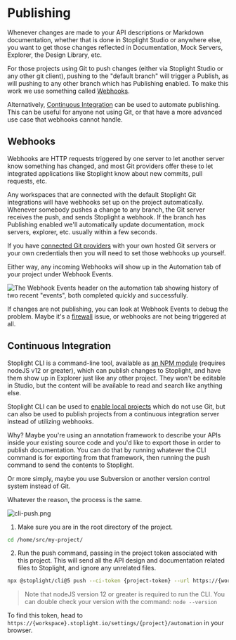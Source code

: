 # Publishing

Whenever changes are made to your API descriptions or Markdown documentation, whether that is done in Stoplight Studio or anywhere else, you want to get those changes reflected in Documentation, Mock Servers, Explorer, the Design Library, etc.

For those projects using Git to push changes (either via Stoplight Studio or any other git client), pushing to the "default branch" will trigger a Publish, as will pushing to any other branch which has Publishing enabled. To make this work we use something called [Webhooks](#webhooks).

Alternatively, [Continuous Integration](#continuous-integration) can be used to automate publishing. This can be useful for anyone not using Git, or that have a more advanced use case that webhooks cannot handle.

## Webhooks

Webhooks are HTTP requests triggered by one server to let another server know something has changed, and most Git providers offer these to let integrated applications like Stoplight know about new commits, pull requests, etc.

Any workspaces that are connected with the default Stoplight Git integrations will have webhooks set up on the project automatically. Whenever somebody pushes a change to any branch, the Git server receives the push, and sends Stoplight a webhook. If the branch has Publishing enabled we'll automatically update documentation, mock servers, explorer, etc. usually within a few seconds.

If you have [connected Git providers](configure-git/a.configuring-git.md) with your own hosted Git servers or your own credentials then you will need to set those webhooks up yourself.

Either way, any incoming Webhooks will show up in the Automation tab of your project under Webhook Events.

![The Webhook Events header on the automation tab showing history of two recent "events", both completed quickly and successfully.](../assets/images/webhook-events.png)

If changes are not publishing, you can look at Webhook Events to debug the problem. Maybe it's a [firewall](../c.troubleshooting.md#how-do-i-allow-stoplight-to-access-an-internal-git-provider) issue, or webhooks are not being triggered at all.

## Continuous Integration

Stoplight CLI is a command-line tool, available as [an NPM module](https://www.npmjs.com/package/@stoplight/cli) (requires nodeJS v12 or greater), which can publish changes to Stoplight, and have them show up in Explorer just like any other project. They won't be editable in Studio, but the content will be available to read and search like anything else.

Stoplight CLI can be used to [enable local projects](./f.working-with-local-projects.md) which do not use Git, but can also be used to publish projects from a continuous integration server instead of utilizing webhooks.

Why? Maybe you're using an annotation framework to describe your APIs inside your existing source code and you'd like to export those in order to publish documentation. You can do that by running whatever the CLI command is for exporting from that framework, then running the push command to send the contents to Stoplight.

Or more simply, maybe you use Subversion or another version control system instead of Git. 

Whatever the reason, the process is the same.

![cli-push.png](https://stoplight.io/api/v1/projects/cHJqOjI/images/En5VTdCDhGA)

1. Make sure you are in the root directory of the project.

```bash
cd /home/src/my-project/
```

2. Run the push command, passing in the project token associated with this project. This will send all the API design and documentation related files to Stoplight, and ignore any unrelated files.

```bash
npx @stoplight/cli@5 push --ci-token {project-token} --url https://{workspace-name}.stoplight.io
```

> Note that nodeJS version 12 or greater is required to run the CLI. You can
> double check your version with the command: `node --version`

To find this token, head to `https://{workspace}.stoplight.io/settings/{project}/automation` in your browser. 
